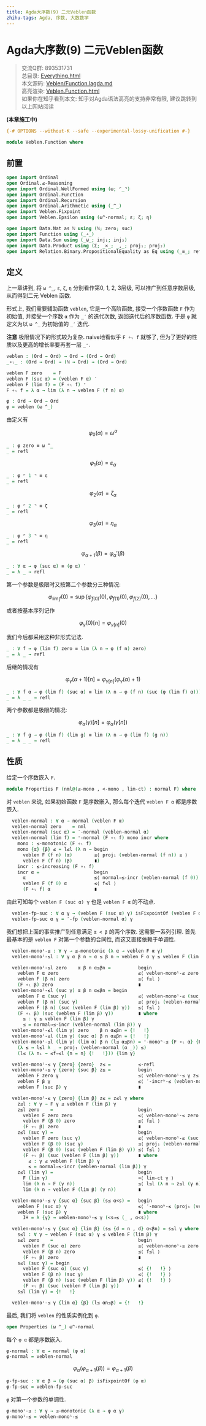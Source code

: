 ```yaml
---
title: Agda大序数(9) 二元Veblen函数
zhihu-tags: Agda, 序数, 大数数学
---
```


# Agda大序数(9) 二元Veblen函数

> 交流Q群: 893531731  
> 总目录: [Everything.html](https://choukh.github.io/agda-lvo/Everything.html)  
> 本文源码: [Veblen/Function.lagda.md](https://github.com/choukh/agda-lvo/blob/main/src/Veblen/Function.lagda.md)  
> 高亮渲染: [Veblen.Function.html](https://choukh.github.io/agda-lvo/Veblen.Function.html)  
> 如果你在知乎看到本文: 知乎对Agda语法高亮的支持非常有限, 建议跳转到以上网站阅读  

**(本章施工中)**

```agda
{-# OPTIONS --without-K --safe --experimental-lossy-unification #-}

module Veblen.Function where
```

## 前置

```agda
open import Ordinal
open Ordinal.≤-Reasoning
open import Ordinal.WellFormed using (ω; ⌜_⌝)
open import Ordinal.Function
open import Ordinal.Recursion
open import Ordinal.Arithmetic using (_^_)
open import Veblen.Fixpoint
open import Veblen.Epsilon using (ω^-normal; ε; ζ; η)

open import Data.Nat as ℕ using (ℕ; zero; suc)
open import Function using (_∘_)
open import Data.Sum using (_⊎_; inj₁; inj₂)
open import Data.Product using (Σ; _×_; _,_; proj₁; proj₂)
open import Relation.Binary.PropositionalEquality as Eq using (_≡_; refl)
```

## 定义

上一章讲到, 将 `ω ^_`, `ε`, `ζ`, `η` 分别看作第0, 1, 2, 3层级, 可以推广到任意序数层级, 从而得到二元 Veblen 函数.

形式上, 我们需要辅助函数 `veblen`, 它是一个高阶函数, 接受一个序数函数 `F` 作为初始值, 并接受一个序数 `α` 作为 `_′` 的迭代次数, 返回迭代后的序数函数. 于是 `φ` 就定义为以 `ω ^_` 为初始值的 `_′` 迭代.

**注意** 极限情况下的形式较为复杂. naive地看似乎 `F ∘ₗ f` 就够了, 但为了更好的性质以及更高的增长率要再套一层 `_⁺`.

```agda
veblen : (Ord → Ord) → Ord → (Ord → Ord)
_∘ₗ_ : (Ord → Ord) → (ℕ → Ord) → (Ord → Ord)

veblen F zero    = F
veblen F (suc α) = (veblen F α) ′
veblen F (lim f) = (F ∘ₗ f) ⁺
F ∘ₗ f = λ α → lim (λ n → veblen F (f n) α)

φ : Ord → Ord → Ord
φ = veblen (ω ^_)
```

由定义有

$$φ_{0}(α) = ω^α$$

```agda
_ : φ zero ≡ ω ^_
_ = refl
```

$$φ_{1}(α) = ε_α$$

```agda
_ : φ ⌜ 1 ⌝ ≡ ε
_ = refl
```

$$φ_{2}(α) = ζ_α$$

```agda
_ : φ ⌜ 2 ⌝ ≡ ζ
_ = refl
```

$$φ_{3}(α) = η_α$$

```agda
_ : φ ⌜ 3 ⌝ ≡ η
_ = refl
```

$$φ_{α+1}(β) = {φ_{α}}'(β)$$

```agda
_ : ∀ α → φ (suc α) ≡ (φ α) ′
_ = λ _ → refl
```

第一个参数是极限时又按第二个参数分三种情况:

$$φ_{\lim f}(0) = \sup\{φ_{f(0)}(0), φ_{f(1)}(0), φ_{f(2)}(0), ...\}$$

或者按基本序列记作

$$φ_{γ}(0)[n] = φ_{γ[n]}(0)$$

我们今后都采用这种非形式记法.

```agda
_ : ∀ f → φ (lim f) zero ≡ lim (λ n → φ (f n) zero)
_ = λ _ → refl
```

后继的情况有

$$φ_{γ}(α+1)[n] = φ_{γ[n]}(φ_{γ}(α)+1)$$

```agda
_ : ∀ f α → φ (lim f) (suc α) ≡ lim (λ n → φ (f n) (suc (φ (lim f) α)))
_ = λ _ _ → refl
```

两个参数都是极限的情况:

$$φ_{α}(γ)[n] = φ_{α}(γ[n])$$

```agda
_ : ∀ f g → φ (lim f) (lim g) ≡ lim (λ n → φ (lim f) (g n))
_ = λ _ _ → refl
```

## 性质

给定一个序数嵌入 `F`.

```agda
module Properties F (nml@(≤-mono , <-mono , lim-ct) : normal F) where
```

对 `veblen` 来说, 如果初始函数 `F` 是序数嵌入, 那么每个迭代 `veblen F α` 都是序数嵌入.

```agda
  veblen-normal : ∀ α → normal (veblen F α)
  veblen-normal zero    = nml
  veblen-normal (suc α) = ′-normal (veblen-normal α)
  veblen-normal (lim f) = ⁺-normal (F ∘ₗ f) mono incr where
    mono : ≤-monotonic (F ∘ₗ f)
    mono {α} {β} ≤ = l≤l (λ n → begin
      veblen F (f n) (α)        ≤⟨ proj₁ (veblen-normal (f n)) ≤ ⟩
      veblen F (f n) (β)        ∎)
    incr : ≤-increasing (F ∘ₗ f)
    incr α =                    begin
      α                         ≤⟨ normal⇒≤-incr (veblen-normal (f 0)) α ⟩
      veblen F (f 0) α          ≤⟨ f≤l ⟩
      (F ∘ₗ f) α                ∎
```

由此可知每个 `veblen F (suc α) γ` 也是 `veblen F α` 的不动点.

```agda
  veblen-fp-suc : ∀ α γ → (veblen F (suc α) γ) isFixpointOf (veblen F α)
  veblen-fp-suc α γ = ′-fp (veblen-normal α) γ
```

我们想把上面的事实推广到任意满足 `α < β` 的两个序数. 这需要一系列引理. 首先最基本的是 `veblen F` 对第一个参数的合同性, 而这又直接依赖于单调性.

```agda
  veblen-monoˡ-≤ : ∀ γ → ≤-monotonic (λ α → veblen F α γ)
  veblen-monoˡ-≤l : ∀ γ α β n → α ≤ β n → veblen F α γ ≤ veblen F (lim β) γ

  veblen-monoˡ-≤l zero    α β n α≤βn =          begin
    veblen F α zero                             ≤⟨ veblen-monoˡ-≤ zero α≤βn ⟩
    veblen F (β n) zero                         ≤⟨ f≤l ⟩
    (F ∘ₗ β) zero                               ∎
  veblen-monoˡ-≤l (suc γ) α β n α≤βn = begin
    veblen F α (suc γ)                          ≤⟨ veblen-monoˡ-≤ (suc γ) α≤βn ⟩
    veblen F (β n) (suc γ)                      ≤⟨ proj₁ (veblen-normal (β n)) (s≤s ≤) ⟩
    veblen F (β n) (suc (veblen F (lim β) γ))   ≤⟨ f≤l ⟩
    (F ∘ₗ β) (suc (veblen F (lim β) γ))         ∎ where
      ≤ : γ ≤ veblen F (lim β) γ
      ≤ = normal⇒≤-incr (veblen-normal (lim β)) γ
  veblen-monoˡ-≤l (lim γ) zero    β n α≤βn = {!   !}
  veblen-monoˡ-≤l (lim γ) (suc α) β n α≤βn = {!   !}
  veblen-monoˡ-≤l (lim γ) (lim α) β n (l≤ α≤βn) = ⁺-monoʰ-≤ {F ∘ₗ α} {F ∘ₗ β}
    (λ ≤ → l≤l λ _ → proj₁ (veblen-normal (α _)) ≤)
    (l≤ (λ n₁ → ≤f⇒≤l {n = n} {!   !})) {lim γ}

  veblen-monoˡ-≤ γ {zero} {zero}  z≤ =          ≤-refl
  veblen-monoˡ-≤ γ {zero} {suc β} z≤ =          begin
    veblen F zero γ                             ≤⟨ veblen-monoˡ-≤ γ z≤ ⟩
    veblen F β γ                                ≤⟨ ′-incrʰ-≤ (veblen-normal β) γ ⟩
    veblen F (suc β) γ                          ∎

  veblen-monoˡ-≤ γ {zero} {lim β} z≤ = z≤l γ where
    z≤l : ∀ γ → F γ ≤ veblen F (lim β) γ
    z≤l zero    =                               begin
      veblen F zero zero                        ≤⟨ veblen-monoˡ-≤ zero z≤ ⟩
      veblen F (β 0) zero                       ≤⟨ f≤l ⟩
      (F ∘ₗ β) zero                             ∎
    z≤l (suc γ) =                               begin
      veblen F zero (suc γ)                     ≤⟨ veblen-monoˡ-≤ (suc γ) z≤ ⟩
      veblen F (β 0) (suc γ)                    ≤⟨ proj₁ (veblen-normal (β 0)) (s≤s ≤) ⟩
      veblen F (β 0) (suc (veblen F (lim β) γ)) ≤⟨ f≤l ⟩
      (F ∘ₗ β) (suc (veblen F (lim β) γ))       ∎ where
        ≤ : γ ≤ veblen F (lim β) γ
        ≤ = normal⇒≤-incr (veblen-normal (lim β)) γ
    z≤l (lim γ) =                               begin
      F (lim γ)                                 ≈⟨ lim-ct γ ⟩
      lim (λ n → F (γ n))                       ≤⟨ l≤l (λ n → z≤l (γ n)) ⟩
      lim (λ n → veblen F (lim β) (γ n))        ∎

  veblen-monoˡ-≤ γ {suc α} {suc β} (s≤ α<s) =   begin
    veblen F (suc α) γ                          ≤⟨ ′-monoʰ-≤ (proj₁ (veblen-normal α)) IH ⟩
    veblen F (suc β) γ                          ∎ where
      IH = λ {γ} → veblen-monoˡ-≤ γ (<s⇒≤ (_ , α<s))

  veblen-monoˡ-≤ γ {suc α} {lim β} (s≤ {d = n , d} α<βn) = s≤l γ where
    s≤l : ∀ γ → veblen F (suc α) γ ≤ veblen F (lim β) γ
    s≤l zero    =                               begin
      veblen F (suc α) zero                     ≤⟨ veblen-monoˡ-≤ zero (<⇒s≤ (d , α<βn)) ⟩
      veblen F (β n) zero                       ≤⟨ f≤l ⟩
      (F ∘ₗ β) zero                             ∎
    s≤l (suc γ) = begin
      veblen F (suc α) (suc γ)                  ≤⟨ {!   !} ⟩
      veblen F (β n) (suc γ)                    ≤⟨ {!   !} ⟩
      veblen F (β n) (suc (veblen F (lim β) γ)) ≤⟨ {!   !} ⟩
      (F ∘ₗ β) (suc (veblen F (lim β) γ))       ∎
    s≤l (lim γ) = {!   !}

  veblen-monoˡ-≤ γ {lim α} {β} (l≤ αn≤β) = {!   !}
```

最后, 我们将 `veblen` 的性质实例化到 `φ`.

```agda
open Properties (ω ^_) ω^-normal
```

每个 `φ α` 都是序数嵌入.

```agda
φ-normal : ∀ α → normal (φ α)
φ-normal = veblen-normal
```

$$φ_α(φ_{α+1}(β))=φ_{α+1}(β)$$

```agda
φ-fp-suc : ∀ α β → (φ (suc α) β) isFixpointOf (φ α)
φ-fp-suc = veblen-fp-suc
```

`φ` 对第一个参数的单调性.

```agda
φ-monoˡ-≤ : ∀ γ → ≤-monotonic (λ α → φ α γ)
φ-monoˡ-≤ = veblen-monoˡ-≤
```
 